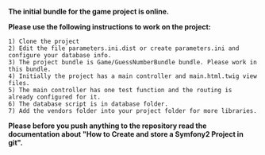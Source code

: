 **The initial bundle for the game project is online.**

**Please use the following instructions to work on the project:**
  
    1) Clone the project
    2) Edit the file parameters.ini.dist or create parameters.ini and configure your database info.
    3) The project bundle is Game/GuessNumberBundle bundle. Please work in this bundle.
    4) Initially the project has a main controller and main.html.twig view files.
    5) The main controller has one test function and the routing is already configured for it.
    6) The database script is in database folder.
    7) Add the vendors folder into your project folder for more libraries.
**Please before you push anything to the repository read the documentation about "How to Create and store a Symfony2 Project in git".**